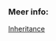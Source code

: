 

### Meer info:
[Inheritance](https://learn.microsoft.com/en-us/dotnet/csharp/fundamentals/object-oriented/inheritance)